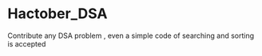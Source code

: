 # Hactober_DSA
Contribute any DSA problem , even a simple code of searching and sorting is accepted
